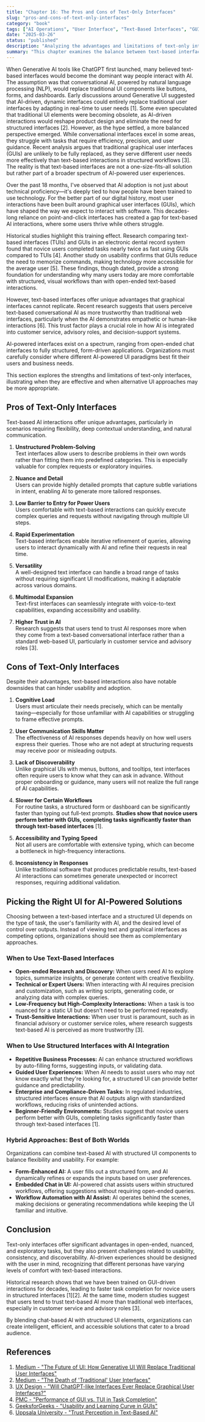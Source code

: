 ```yaml
---
title: "Chapter 16: The Pros and Cons of Text-Only Interfaces"
slug: "pros-and-cons-of-text-only-interfaces"
category: "book"
tags: ["AI Operations", "User Interface", "Text-Based Interfaces", "GUI", "User Experience", "AI Adoption", "Interface Design"]
date: "2025-03-26"
status: "published"
description: "Analyzing the advantages and limitations of text-only interfaces for AI interactions"
summary: "This chapter examines the balance between text-based interfaces and traditional graphical user interfaces (GUIs) in AI adoption, exploring how each serves different user needs and how organizations can determine the most effective interface approach for various AI applications."
---
```


When Generative AI tools like ChatGPT first launched, many believed text-based interfaces would become the dominant way people interact with AI. The assumption was that conversational AI, powered by natural language processing (NLP), would replace traditional UI components like buttons, forms, and dashboards. Early discussions around Generative UI suggested that AI-driven, dynamic interfaces could entirely replace traditional user interfaces by adapting in real-time to user needs [1]. Some even speculated that traditional UI elements were becoming obsolete, as AI-driven interactions would reshape product design and eliminate the need for structured interfaces [2]. However, as the hype settled, a more balanced perspective emerged. While conversational interfaces excel in some areas, they struggle with tasks that require efficiency, precision, and user guidance. Recent analysis argues that traditional graphical user interfaces (GUIs) are unlikely to be fully replaced, as they serve different user needs more effectively than text-based interactions in structured workflows [3]. The reality is that text-based interfaces are not a one-size-fits-all solution but rather part of a broader spectrum of AI-powered user experiences.

Over the past 18 months, I've observed that AI adoption is not just about technical proficiency—it's deeply tied to how people have been trained to use technology. For the better part of our digital history, most user interactions have been built around graphical user interfaces (GUIs), which have shaped the way we expect to interact with software. This decades-long reliance on point-and-click interfaces has created a gap for text-based AI interactions, where some users thrive while others struggle.

Historical studies highlight this training effect. Research comparing text-based interfaces (TUIs) and GUIs in an electronic dental record system found that novice users completed tasks nearly twice as fast using GUIs compared to TUIs [4]. Another study on usability confirms that GUIs reduce the need to memorize commands, making technology more accessible for the average user [5]. These findings, though dated, provide a strong foundation for understanding why many users today are more comfortable with structured, visual workflows than with open-ended text-based interactions.

However, text-based interfaces offer unique advantages that graphical interfaces cannot replicate. Recent research suggests that users perceive text-based conversational AI as more trustworthy than traditional web interfaces, particularly when the AI demonstrates empathetic or human-like interactions [6]. This trust factor plays a crucial role in how AI is integrated into customer service, advisory roles, and decision-support systems.

AI-powered interfaces exist on a spectrum, ranging from open-ended chat interfaces to fully structured, form-driven applications. Organizations must carefully consider where different AI-powered UI paradigms best fit their users and business needs.

This section explores the strengths and limitations of text-only interfaces, illustrating when they are effective and when alternative UI approaches may be more appropriate.

## Pros of Text-Only Interfaces
Text-based AI interactions offer unique advantages, particularly in scenarios requiring flexibility, deep contextual understanding, and natural communication.

1. **Unstructured Problem-Solving**  
   Text interfaces allow users to describe problems in their own words rather than fitting them into predefined categories. This is especially valuable for complex requests or exploratory inquiries.

2. **Nuance and Detail**  
   Users can provide highly detailed prompts that capture subtle variations in intent, enabling AI to generate more tailored responses.

3. **Low Barrier to Entry for Power Users**  
   Users comfortable with text-based interactions can quickly execute complex queries and requests without navigating through multiple UI steps.

4. **Rapid Experimentation**  
   Text-based interfaces enable iterative refinement of queries, allowing users to interact dynamically with AI and refine their requests in real time.

5. **Versatility**  
   A well-designed text interface can handle a broad range of tasks without requiring significant UI modifications, making it adaptable across various domains.

6. **Multimodal Expansion**  
   Text-first interfaces can seamlessly integrate with voice-to-text capabilities, expanding accessibility and usability.

7. **Higher Trust in AI**  
   Research suggests that users tend to trust AI responses more when they come from a text-based conversational interface rather than a standard web-based UI, particularly in customer service and advisory roles [3].

## Cons of Text-Only Interfaces
Despite their advantages, text-based interactions also have notable downsides that can hinder usability and adoption.

1. **Cognitive Load**  
   Users must articulate their needs precisely, which can be mentally taxing—especially for those unfamiliar with AI capabilities or struggling to frame effective prompts.

2. **User Communication Skills Matter**  
   The effectiveness of AI responses depends heavily on how well users express their queries. Those who are not adept at structuring requests may receive poor or misleading outputs.

3. **Lack of Discoverability**  
   Unlike graphical UIs with menus, buttons, and tooltips, text interfaces often require users to know what they can ask in advance. Without proper onboarding or guidance, many users will not realize the full range of AI capabilities.

4. **Slower for Certain Workflows**  
   For routine tasks, a structured form or dashboard can be significantly faster than typing out full-text prompts. **Studies show that novice users perform better with GUIs, completing tasks significantly faster than through text-based interfaces** [1].

5. **Accessibility and Typing Speed**  
   Not all users are comfortable with extensive typing, which can become a bottleneck in high-frequency interactions.

6. **Inconsistency in Responses**  
   Unlike traditional software that produces predictable results, text-based AI interactions can sometimes generate unexpected or incorrect responses, requiring additional validation.

## Picking the Right UI for AI-Powered Solutions
Choosing between a text-based interface and a structured UI depends on the type of task, the user's familiarity with AI, and the desired level of control over outputs. Instead of viewing text and graphical interfaces as competing options, organizations should see them as complementary approaches.

### When to Use Text-Based Interfaces
- **Open-ended Research and Discovery:** When users need AI to explore topics, summarize insights, or generate content with creative flexibility.  
- **Technical or Expert Users:** When interacting with AI requires precision and customization, such as writing scripts, generating code, or analyzing data with complex queries.  
- **Low-Frequency but High-Complexity Interactions:** When a task is too nuanced for a static UI but doesn't need to be performed repeatedly.  
- **Trust-Sensitive Interactions:** When user trust is paramount, such as in financial advisory or customer service roles, where research suggests text-based AI is perceived as more trustworthy [3].

### When to Use Structured Interfaces with AI Integration
- **Repetitive Business Processes:** AI can enhance structured workflows by auto-filling forms, suggesting inputs, or validating data.  
- **Guided User Experiences:** When AI needs to assist users who may not know exactly what they're looking for, a structured UI can provide better guidance and predictability.  
- **Enterprise and Compliance-Driven Tasks:** In regulated industries, structured interfaces ensure that AI outputs align with standardized workflows, reducing risks of unintended actions.  
- **Beginner-Friendly Environments:** Studies suggest that novice users perform better with GUIs, completing tasks significantly faster than through text-based interfaces [1].

### Hybrid Approaches: Best of Both Worlds
Organizations can combine text-based AI with structured UI components to balance flexibility and usability. For example:
- **Form-Enhanced AI:** A user fills out a structured form, and AI dynamically refines or expands the inputs based on user preferences.  
- **Embedded Chat in UI:** AI-powered chat assists users within structured workflows, offering suggestions without requiring open-ended queries.  
- **Workflow Automation with AI Assist:** AI operates behind the scenes, making decisions or generating recommendations while keeping the UI familiar and intuitive.

## Conclusion
Text-only interfaces offer significant advantages in open-ended, nuanced, and exploratory tasks, but they also present challenges related to usability, consistency, and discoverability. AI-driven experiences should be designed with the user in mind, recognizing that different personas have varying levels of comfort with text-based interactions.

Historical research shows that we have been trained on GUI-driven interactions for decades, leading to faster task completion for novice users in structured interfaces [1][2]. At the same time, modern studies suggest that users tend to trust text-based AI more than traditional web interfaces, especially in customer service and advisory roles [3].

By blending chat-based AI with structured UI elements, organizations can create intelligent, efficient, and accessible solutions that cater to a broad audience.

## References

1. [Medium - "The Future of UI: How Generative UI Will Replace Traditional User Interfaces"](https://medium.com/design-bootcamp/the-future-of-ui-how-generative-ui-will-replace-traditional-user-interfaces-07e7a04fb036)
2. [Medium - "The Death of 'Traditional' User Interfaces"](https://medium.muz.li/the-death-of-traditional-user-interfaces-1aa31796f64d)
3. [UX Design - "Will ChatGPT-like Interfaces Ever Replace Graphical User Interfaces?"](https://uxdesign.cc/will-chatgpt-like-interfaces-ever-replace-graphical-user-interfaces-64991fc287f1)
4. [PMC - "Performance of GUI vs. TUI in Task Completion"](https://pmc.ncbi.nlm.nih.gov/articles/PMC2655855/)
5. [GeeksforGeeks - "Usability and Learning Curve in GUIs"](https://www.geeksforgeeks.org/what-is-the-difference-between-gui-and-text-based-interface/)
6. [Uppsala University - "Trust Perception in Text-Based AI"](https://uu.diva-portal.org/smash/get/diva2%3A1901458/FULLTEXT01.pdf) 